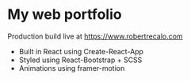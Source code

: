 # My web portfolio #
Production build live at  https://www.robertrecalo.com 
* Built in React using Create-React-App
* Styled using React-Bootstrap + SCSS
* Animations using framer-motion
